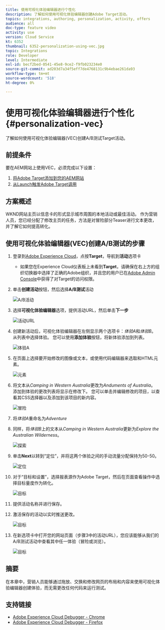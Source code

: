 ```yaml
---
title: 使用可视化体验编辑器进行个性化
description: 了解如何使用可视化体验编辑器创建Adobe Target活动。
topics: integrations, authoring, personalization, activity, offers
audience: all
doc-type: feature video
activity: use
version: Cloud Service
kt: 6352
thumbnail: 6352-personalization-using-vec.jpg
topic: Integrations
role: Developer
level: Intermediate
exl-id: becf2bed-0541-45e8-9ce2-f9fb023234e0
source-git-commit: ad203d7a34f5eff7de4768131c9b4ebae261da93
workflow-type: tm+mt
source-wordcount: '518'
ht-degree: 0%

---
```


# 使用可视化体验编辑器进行个性化 {#personalization-vec}

了解如何使用可视化体验编辑器(VEC)创建A/B测试Target活动。

## 前提条件

要在AEM网站上使用VEC，必须完成以下设置：

1. [将Adobe Target添加到您的AEM网站](./add-target-launch-extension.md)
1. [从Launch触发Adobe Target调用](./load-and-fire-target.md)

## 方案概述

WKND网站主页以信息卡的形式显示城市周围的本地活动或最佳活动。 作为营销人员，您已经分配了修改主页的任务，方法是对冒险部分Teaser进行文本更改，并了解它如何提高转化。

## 使用可视化体验编辑器(VEC)创建A/B测试的步骤

1. 登录到[Adobe Experience Cloud](https://experience.adobe.com/)，点按&#x200B;__Target__，导航到&#x200B;__活动__&#x200B;选项卡

   + 如果您在Experience Cloud仪表板上未看到&#x200B;__Target__，请确保在右上方的组织切换器中选择了正确的Adobe组织，并且您的用户已在[Adobe Admin Console](https://adminconsole.adobe.com/)中获得了对Target的访问权限。

1. 单击&#x200B;**创建活动**&#x200B;按钮，然后选择&#x200B;**A/B测试**&#x200B;活动

   ![A/B活动](assets/ab-target-activity.png)

1. 选择&#x200B;**可视化体验编辑器**&#x200B;选项，提供活动URL，然后单击&#x200B;**下一步**

   ![活动URL](assets/ab-test-url.png)

1. 创建新活动后，可视化体验编辑器在左侧显示两个选项卡：*体验A*&#x200B;和&#x200B;*体验B*。 从列表中选择体验。 您可以使用&#x200B;**添加体验**&#x200B;按钮，将新体验添加到列表。

   ![体验A](assets/experience.png)

1. 在页面上选择要开始修改的图像或文本，或使用代码编辑器来选取和HTML元素。

   ![元素](assets/select-element.png)

1. 将文本从&#x200B;*Camping in Western Australia*&#x200B;更改为&#x200B;*Anduments of Australia*。 添加到体验的更改列表将显示在修改下。 您可以单击并编辑修改的项目，以查看其CSS选择器以及添加到该项目的新内容。

   ![冒险](assets/adventures.png)

1. 将&#x200B;*体验A*&#x200B;重命名为&#x200B;*Adventure*
1. 同样，将&#x200B;*体验B*&#x200B;上的文本从&#x200B;*Camping in Western Australia*&#x200B;更新为&#x200B;*Explore the Australian Wilderness*。

   ![探索](assets/explore.png)

1. 单击&#x200B;**Next**&#x200B;以转到“定位”，并将这两个体验之间的手动流量分配保持为50-50。

   ![定位](assets/targeting.png)

1. 对于“目标和设置”，选择报表源作为Adobe Target，然后在页面查看操作中选择目标量度作为转化。

   ![目标](assets/goals.png)

1. 提供活动名称并进行保存。
1. 激活保存的活动以实时推送更改。

   ![目标](assets/activate.png)

1. 在新选项卡中打开您的网站页面（步骤3中的活动URL），您应该能够从我们的A/B测试活动中查看其中任一体验（冒险或浏览）。

   ![目标](assets/publish.png)

## 摘要

在本章中，营销人员能够通过拖放、交换和修改网页的布局和内容来使用可视化体验编辑器创建体验，而无需更改任何代码来运行测试。

## 支持链接

+ [Adobe Experience Cloud Debugger - Chrome](https://chrome.google.com/webstore/detail/adobe-experience-cloud-de/ocdmogmohccmeicdhlhhgepeaijenapj)
+ [Adobe Experience Cloud Debugger - Firefox](https://addons.mozilla.org/en-US/firefox/addon/adobe-experience-platform-dbg/)
